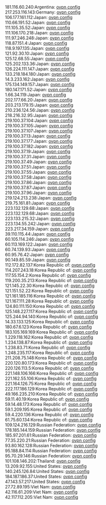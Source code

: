 181.116.60.240:Argentina: [ovpn config](vpn/181_116_60_240.ovpn)  
217.253.116.143:Germany: [ovpn config](vpn/217_253_116_143.ovpn)  
106.177.161.112:Japan: [ovpn config](vpn/106_177_161_112.ovpn)  
110.66.191.52:Japan: [ovpn config](vpn/110_66_191_52.ovpn)  
111.105.35.52:Japan: [ovpn config](vpn/111_105_35_52.ovpn)  
111.106.170.218:Japan: [ovpn config](vpn/111_106_170_218.ovpn)  
111.97.246.248:Japan: [ovpn config](vpn/111_97_246_248.ovpn)  
118.87.151.4:Japan: [ovpn config](vpn/118_87_151_4.ovpn)  
118.9.197.135:Japan: [ovpn config](vpn/118_9_197_135.ovpn)  
121.92.30.10:Japan: [ovpn config](vpn/121_92_30_10.ovpn)  
125.12.68.55:Japan: [ovpn config](vpn/125_12_68_55.ovpn)  
125.202.133.36:Japan: [ovpn config](vpn/125_202_133_36.ovpn)  
126.224.111.147:Japan: [ovpn config](vpn/126_224_111_147.ovpn)  
133.218.184.180:Japan: [ovpn config](vpn/133_218_184_180.ovpn)  
14.3.233.162:Japan: [ovpn config](vpn/14_3_233_162.ovpn)  
175.134.149.157:Japan: [ovpn config](vpn/175_134_149_157.ovpn)  
180.147.171.52:Japan: [ovpn config](vpn/180_147_171_52.ovpn)  
1.66.34.119:Japan: [ovpn config](vpn/1_66_34_119.ovpn)  
202.177.66.20:Japan: [ovpn config](vpn/202_177_66_20.ovpn)  
203.213.179.15:Japan: [ovpn config](vpn/203_213_179_15.ovpn)  
210.236.124.56:Japan: [ovpn config](vpn/210_236_124_56.ovpn)  
218.216.32.95:Japan: [ovpn config](vpn/218_216_32_95.ovpn)  
219.100.37.104:Japan: [ovpn config](vpn/219_100_37_104.ovpn)  
219.100.37.105:Japan: [ovpn config](vpn/219_100_37_105.ovpn)  
219.100.37.107:Japan: [ovpn config](vpn/219_100_37_107.ovpn)  
219.100.37.13:Japan: [ovpn config](vpn/219_100_37_13.ovpn)  
219.100.37.177:Japan: [ovpn config](vpn/219_100_37_177.ovpn)  
219.100.37.182:Japan: [ovpn config](vpn/219_100_37_182.ovpn)  
219.100.37.19:Japan: [ovpn config](vpn/219_100_37_19.ovpn)  
219.100.37.31:Japan: [ovpn config](vpn/219_100_37_31.ovpn)  
219.100.37.49:Japan: [ovpn config](vpn/219_100_37_49.ovpn)  
219.100.37.51:Japan: [ovpn config](vpn/219_100_37_51.ovpn)  
219.100.37.55:Japan: [ovpn config](vpn/219_100_37_55.ovpn)  
219.100.37.58:Japan: [ovpn config](vpn/219_100_37_58.ovpn)  
219.100.37.86:Japan: [ovpn config](vpn/219_100_37_86.ovpn)  
219.100.37.87:Japan: [ovpn config](vpn/219_100_37_87.ovpn)  
219.100.37.96:Japan: [ovpn config](vpn/219_100_37_96.ovpn)  
219.124.213.238:Japan: [ovpn config](vpn/219_124_213_238.ovpn)  
219.75.161.81:Japan: [ovpn config](vpn/219_75_161_81.ovpn)  
223.132.129.68:Japan: [ovpn config](vpn/223_132_129_68.ovpn)  
223.132.129.68:Japan: [ovpn config](vpn/223_132_129_68.ovpn)  
223.133.215.32:Japan: [ovpn config](vpn/223_133_215_32.ovpn)  
223.134.55.242:Japan: [ovpn config](vpn/223_134_55_242.ovpn)  
223.217.34.159:Japan: [ovpn config](vpn/223_217_34_159.ovpn)  
39.110.115.44:Japan: [ovpn config](vpn/39_110_115_44.ovpn)  
60.105.114.246:Japan: [ovpn config](vpn/60_105_114_246.ovpn)  
60.113.169.122:Japan: [ovpn config](vpn/60_113_169_122.ovpn)  
60.74.139.93:Japan: [ovpn config](vpn/60_74_139_93.ovpn)  
60.95.76.42:Japan: [ovpn config](vpn/60_95_76_42.ovpn)  
90.149.85.59:Japan: [ovpn config](vpn/90_149_85_59.ovpn)  
112.172.82.137:Korea Republic of: [ovpn config](vpn/112_172_82_137.ovpn)  
114.207.243.18:Korea Republic of: [ovpn config](vpn/114_207_243_18.ovpn)  
117.55.154.2:Korea Republic of: [ovpn config](vpn/117_55_154_2.ovpn)  
119.200.35.213:Korea Republic of: [ovpn config](vpn/119_200_35_213.ovpn)  
121.145.22.30:Korea Republic of: [ovpn config](vpn/121_145_22_30.ovpn)  
121.151.52.22:Korea Republic of: [ovpn config](vpn/121_151_52_22.ovpn)  
121.161.185.116:Korea Republic of: [ovpn config](vpn/121_161_185_116.ovpn)  
121.167.111.28:Korea Republic of: [ovpn config](vpn/121_167_111_28.ovpn)  
124.80.111.150:Korea Republic of: [ovpn config](vpn/124_80_111_150.ovpn)  
125.148.227.117:Korea Republic of: [ovpn config](vpn/125_148_227_117.ovpn)  
125.244.94.140:Korea Republic of: [ovpn config](vpn/125_244_94_140.ovpn)  
14.33.133.125:Korea Republic of: [ovpn config](vpn/14_33_133_125.ovpn)  
180.67.6.123:Korea Republic of: [ovpn config](vpn/180_67_6_123.ovpn)  
183.105.169.169:Korea Republic of: [ovpn config](vpn/183_105_169_169.ovpn)  
1.229.118.162:Korea Republic of: [ovpn config](vpn/1_229_118_162.ovpn)  
1.234.138.87:Korea Republic of: [ovpn config](vpn/1_234_138_87.ovpn)  
1.238.83.71:Korea Republic of: [ovpn config](vpn/1_238_83_71.ovpn)  
1.248.235.117:Korea Republic of: [ovpn config](vpn/1_248_235_117.ovpn)  
211.208.75.148:Korea Republic of: [ovpn config](vpn/211_208_75_148.ovpn)  
220.120.80.173:Korea Republic of: [ovpn config](vpn/220_120_80_173.ovpn)  
220.126.113.5:Korea Republic of: [ovpn config](vpn/220_126_113_5.ovpn)  
221.148.106.166:Korea Republic of: [ovpn config](vpn/221_148_106_166.ovpn)  
221.162.55.106:Korea Republic of: [ovpn config](vpn/221_162_55_106.ovpn)  
221.164.126.75:Korea Republic of: [ovpn config](vpn/221_164_126_75.ovpn)  
222.117.186.129:Korea Republic of: [ovpn config](vpn/222_117_186_129.ovpn)  
49.166.235.210:Korea Republic of: [ovpn config](vpn/49_166_235_210.ovpn)  
59.11.40.19:Korea Republic of: [ovpn config](vpn/59_11_40_19.ovpn)  
59.14.48.173:Korea Republic of: [ovpn config](vpn/59_14_48_173.ovpn)  
59.1.209.195:Korea Republic of: [ovpn config](vpn/59_1_209_195.ovpn)  
59.4.220.136:Korea Republic of: [ovpn config](vpn/59_4_220_136.ovpn)  
61.75.60.134:Korea Republic of: [ovpn config](vpn/61_75_60_134.ovpn)  
109.124.216.129:Russian Federation: [ovpn config](vpn/109_124_216_129.ovpn)  
178.185.144.159:Russian Federation: [ovpn config](vpn/178_185_144_159.ovpn)  
185.97.201.61:Russian Federation: [ovpn config](vpn/185_97_201_61.ovpn)  
77.35.220.21:Russian Federation: [ovpn config](vpn/77_35_220_21.ovpn)  
93.80.162.128:Russian Federation: [ovpn config](vpn/93_80_162_128.ovpn)  
95.188.84.114:Russian Federation: [ovpn config](vpn/95_188_84_114.ovpn)  
95.70.29.146:Russian Federation: [ovpn config](vpn/95_70_29_146.ovpn)  
101.108.146.202:Thailand: [ovpn config](vpn/101_108_146_202.ovpn)  
13.209.92.155:United States: [ovpn config](vpn/13_209_92_155.ovpn)  
140.245.126.84:United States: [ovpn config](vpn/140_245_126_84.ovpn)  
184.187.186.37:United States: [ovpn config](vpn/184_187_186_37.ovpn)  
47.143.57.217:United States: [ovpn config](vpn/47_143_57_217.ovpn)  
27.72.89.195:Viet Nam: [ovpn config](vpn/27_72_89_195.ovpn)  
42.116.61.209:Viet Nam: [ovpn config](vpn/42_116_61_209.ovpn)  
42.117.112.205:Viet Nam: [ovpn config](vpn/42_117_112_205.ovpn)  
